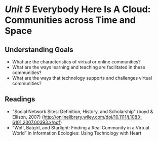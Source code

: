 # *Unit 5* Everybody Here Is A Cloud: Communities across Time and Space

## Understanding Goals
* What are the characteristics of virtual or online communities?
* What are the ways learning and teaching are facilitated in these communities?
* What are the ways that technology supports and challenges virtual communities?

## Readings
* "Social Network Sites: Definition, History, and Scholarship" (boyd & Ellison, 2007) (http://onlinelibrary.wiley.com/doi/10.1111/j.1083-6101.2007.00393.x/pdf)
* "Wolf, Batgirl, and Starlight: Finding a Real Community in a Virtual World” in Information Ecologies: Using Technology with Heart
